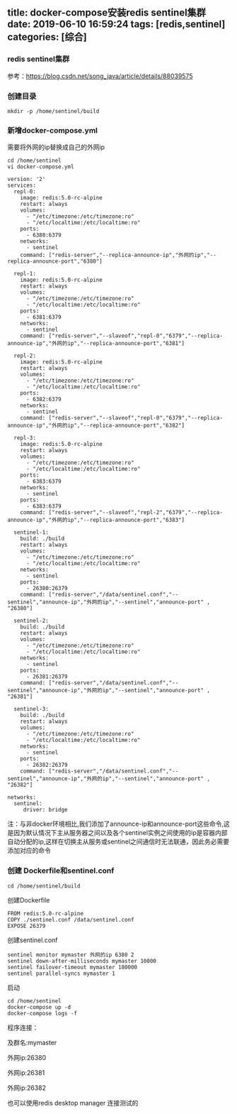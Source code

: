 title: docker-compose安装redis sentinel集群
date: 2019-06-10 16:59:24
tags: [redis,sentinel]
categories: [综合]
---
### redis sentinel集群

参考：https://blog.csdn.net/song_java/article/details/88039575

<!--more-->

### 创建目录

```
mkdir -p /home/sentinel/build
```

### 新增docker-compose.yml

需要将外网的ip替换成自己的外网ip

```
cd /home/sentinel
vi docker-compose.yml

version: '2'
services:
  repl-0:
    image: redis:5.0-rc-alpine
    restart: always
    volumes:
      - "/etc/timezone:/etc/timezone:ro"
      - "/etc/localtime:/etc/localtime:ro"
    ports:
      - 6380:6379       
    networks:
      - sentinel
    command: ["redis-server","--replica-announce-ip","外网的ip","--replica-announce-port","6380"]
 
  repl-1:
    image: redis:5.0-rc-alpine
    restart: always
    volumes:
      - "/etc/timezone:/etc/timezone:ro"
      - "/etc/localtime:/etc/localtime:ro"
    ports:
      - 6381:6379       
    networks:
      - sentinel
    command: ["redis-server","--slaveof","repl-0","6379","--replica-announce-ip","外网的ip","--replica-announce-port","6381"]
 
  repl-2:
    image: redis:5.0-rc-alpine
    restart: always
    volumes:
      - "/etc/timezone:/etc/timezone:ro"
      - "/etc/localtime:/etc/localtime:ro"
    ports:
      - 6382:6379       
    networks:
      - sentinel
    command: ["redis-server","--slaveof","repl-0","6379","--replica-announce-ip","外网的ip","--replica-announce-port","6382"]
 
  repl-3:
    image: redis:5.0-rc-alpine
    restart: always
    volumes:
      - "/etc/timezone:/etc/timezone:ro"
      - "/etc/localtime:/etc/localtime:ro"
    ports:
      - 6383:6379       
    networks:
      - sentinel
    ports:
      - 6383:6379
    command: ["redis-server","--slaveof","repl-2","6379","--replica-announce-ip","外网的ip","--replica-announce-port","6383"]
    
  sentinel-1:
    build: ./build
    restart: always
    volumes:
      - "/etc/timezone:/etc/timezone:ro"
      - "/etc/localtime:/etc/localtime:ro"
    networks:
      - sentinel 
    ports:
      - 26380:26379
    command: ["redis-server","/data/sentinel.conf","--sentinel","announce-ip","外网的ip","--sentinel","announce-port" , "26380"]
 
  sentinel-2:
    build: ./build
    restart: always
    volumes:
      - "/etc/timezone:/etc/timezone:ro"
      - "/etc/localtime:/etc/localtime:ro"
    networks:
      - sentinel 
    ports:
      - 26381:26379
    command: ["redis-server","/data/sentinel.conf","--sentinel","announce-ip","外网的ip","--sentinel","announce-port" , "26381"]
    
  sentinel-3:
    build: ./build
    restart: always
    volumes:
      - "/etc/timezone:/etc/timezone:ro"
      - "/etc/localtime:/etc/localtime:ro"
    networks:
      - sentinel  
    ports:
      - 26382:26379
    command: ["redis-server","/data/sentinel.conf","--sentinel","announce-ip","外网的ip","--sentinel","announce-port" , "26382"]
 
networks:
  sentinel: 
     driver: bridge
```

注：与非docker环境相比,我们添加了announce-ip和announce-port这些命令,这是因为默认情况下主从服务器之间以及各个sentinel实例之间使用的ip是容器内部自动分配的ip,这样在切换主从服务或sentinel之间通信时无法联通，因此务必需要添加对应的命令

### 创建 Dockerfile和sentinel.conf

```
cd /home/sentinel/build
```

创建Dockerfile

```
FROM redis:5.0-rc-alpine
COPY ./sentinel.conf /data/sentinel.conf
EXPOSE 26379
```

创建sentinel.conf

```
sentinel monitor mymaster 外网的ip 6380 2
sentinel down-after-milliseconds mymaster 10000
sentinel failover-timeout mymaster 180000
sentinel parallel-syncs mymaster 1
```

启动

```
cd /home/sentinel
docker-compose up -d
docker-compose logs -f
```

程序连接：

及群名:mymaster

外网ip:26380

外网ip:26381

外网ip:26382

也可以使用redis desktop manager 连接测试的